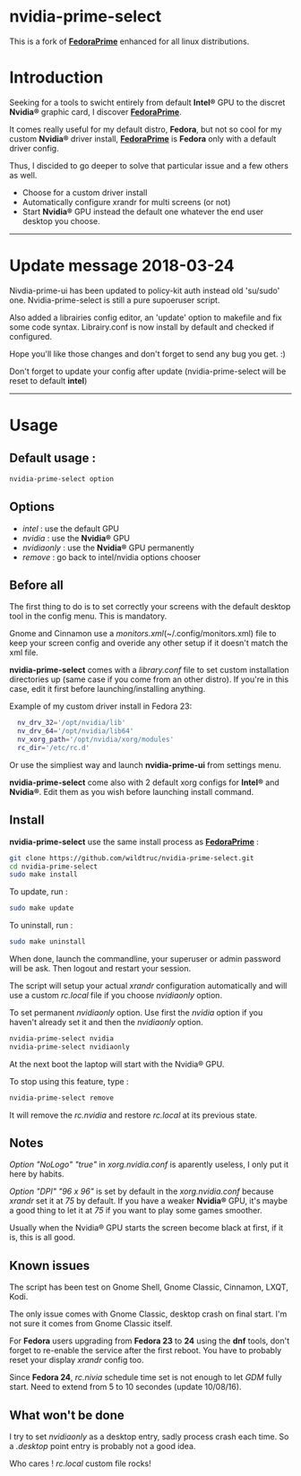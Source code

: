 # nvidia-prime-select
This is a fork of **[FedoraPrime](https://github.com/bosim/FedoraPrime)** enhanced for all linux distributions.

# Introduction
Seeking for a tools to swicht entirely from default **Intel®** GPU to the discret **Nvidia®** graphic card, I discover **[FedoraPrime](https://github.com/bosim/FedoraPrime)**.

It comes really useful for my default distro, **Fedora**, but not so cool for my custom **Nvidia®** driver install, **[FedoraPrime](https://github.com/bosim/FedoraPrime)** is **Fedora** only with a default driver config.

Thus, I discided to go deeper to solve that particular issue and a few others as well.
 - Choose for a custom driver install
 - Automatically configure xrandr for multi screens (or not)
 - Start **Nvidia®** GPU instead the default one whatever the end user desktop you choose.

--------------
# Update message 2018-03-24
Nivdia-prime-ui has been updated to policy-kit auth instead old 'su/sudo' one.
Nvidia-prime-select is still a pure supoeruser script.


Also added a librairies config editor, an 'update' option to makefile and fix some code syntax.
Librairy.conf is now install by default and checked if configured.

Hope you'll like those changes and don't forget to send any bug you get. :)

Don't forget to update your config after update (nvidia-prime-select will be reset to default **intel**)

--------------

# Usage

## Default usage :
  ```sh
  nvidia-prime-select option
  ```

## Options
 - *intel* : use the default GPU
 - *nvidia* : use the **Nvidia®** GPU
 - *nvidiaonly* : use the **Nvidia®** GPU permanently
 - *remove* : go back to intel/nvidia options chooser

## Before all
The first thing to do is to set correctly your screens with the default desktop tool in the config menu. This is mandatory.

Gnome and Cinnamon use a *monitors.xml*(~/.config/monitors.xml) file to keep your screen config and overide any other setup if it doesn't match the xml file.

**nvidia-prime-select** comes with a *library.conf* file to set custom installation directories up (same case if you come from an other distro). If you're in this case, edit it first before launching/installing anything.

Example of my custom driver install in Fedora 23:
```sh
  nv_drv_32='/opt/nvidia/lib'
  nv_drv_64='/opt/nvidia/lib64'
  nv_xorg_path='/opt/nvidia/xorg/modules'
  rc_dir='/etc/rc.d'
```

Or use the simpliest way and launch **nvidia-prime-ui** from settings menu.

**nvidia-prime-select** come also with 2 default xorg configs for **Intel®** and **Nvidia®**. Edit them as you wish before launching install command.

## Install
**nvidia-prime-select** use the same install process as **[FedoraPrime](https://github.com/bosim/FedoraPrime)** :
  ```sh
  git clone https://github.com/wildtruc/nvidia-prime-select.git
  cd nvidia-prime-select
  sudo make install
  ```

To update, run :
  ```sh
  sudo make update
  ```
To uninstall, run :
  ```sh
  sudo make uninstall
  ```

When done, launch the commandline, your superuser or admin password will be ask. Then logout and restart your session.

The script will setup your actual *xrandr* configuration automatically and will use a custom *rc.local* file if you choose *nvidiaonly* option.

To set permanent *nvidiaonly* option. Use first the *nvidia* option if you haven't already set it and then the *nvidiaonly* option.
  ```sh
  nvidia-prime-select nvidia
  nvidia-prime-select nvidiaonly
  ```
At the next boot the laptop will start with the Nvidia® GPU.

To stop using this feature, type :
  ```sh 
  nvidia-prime-select remove
  ```
It will remove the *rc.nvidia* and restore *rc.local* at its previous state.

## Notes
*Option "NoLogo" "true"* in *xorg.nvidia.conf* is aparently useless, I only put it here by habits.

*Option "DPI" "96 x 96"* is set by default in the *xorg.nvidia.conf* because *xrandr* set it at *75* by default. If you have a weaker **Nvidia®** GPU, it's maybe a good thing to let it at *75* if you want to play some games smoother.

Usually when the Nvidia® GPU starts the screen become black at first, if it is, this is all good.

## Known issues
The script has been test on Gnome Shell, Gnome Classic, Cinnamon, LXQT, Kodi.

The only issue comes with Gnome Classic, desktop crash on final start. I'm not sure it comes from Gnome Classic itself.

For **Fedora** users upgrading from **Fedora 23** to **24** using the **dnf** tools, don't forget to re-enable the service after the first reboot. You have to probably reset your display *xrandr* config too.

Since **Fedora 24**, *rc.nivia* schedule time set is not enough to let *GDM* fully start. Need to extend from 5 to 10 secondes (update 10/08/16).

## What won't be done
I try to set *nvidiaonly* as a desktop entry, sadly process crash each time. So a *.desktop* point entry is probably not a good idea.

Who cares ! *rc.local* custom file rocks! 

